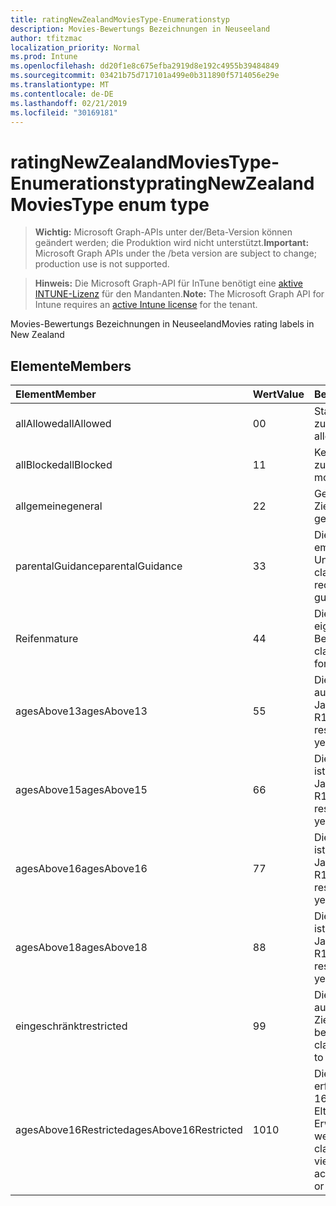 ```yaml
---
title: ratingNewZealandMoviesType-Enumerationstyp
description: Movies-Bewertungs Bezeichnungen in Neuseeland
author: tfitzmac
localization_priority: Normal
ms.prod: Intune
ms.openlocfilehash: dd20f1e8c675efba2919d8e192c4955b39484849
ms.sourcegitcommit: 03421b75d717101a499e0b311890f5714056e29e
ms.translationtype: MT
ms.contentlocale: de-DE
ms.lasthandoff: 02/21/2019
ms.locfileid: "30169181"
---
```

# <a name="ratingnewzealandmoviestype-enum-type"></a><span data-ttu-id="05149-103">ratingNewZealandMoviesType-Enumerationstyp</span><span class="sxs-lookup"><span data-stu-id="05149-103">ratingNewZealandMoviesType enum type</span></span>

> <span data-ttu-id="05149-104">**Wichtig:** Microsoft Graph-APIs unter der/Beta-Version können geändert werden; die Produktion wird nicht unterstützt.</span><span class="sxs-lookup"><span data-stu-id="05149-104">**Important:** Microsoft Graph APIs under the /beta version are subject to change; production use is not supported.</span></span>

> <span data-ttu-id="05149-105">**Hinweis:** Die Microsoft Graph-API für InTune benötigt eine [aktive INTUNE-Lizenz](https://go.microsoft.com/fwlink/?linkid=839381) für den Mandanten.</span><span class="sxs-lookup"><span data-stu-id="05149-105">**Note:** The Microsoft Graph API for Intune requires an [active Intune license](https://go.microsoft.com/fwlink/?linkid=839381) for the tenant.</span></span>

<span data-ttu-id="05149-106">Movies-Bewertungs Bezeichnungen in Neuseeland</span><span class="sxs-lookup"><span data-stu-id="05149-106">Movies rating labels in New Zealand</span></span>

## <a name="members"></a><span data-ttu-id="05149-107">Elemente</span><span class="sxs-lookup"><span data-stu-id="05149-107">Members</span></span>
|<span data-ttu-id="05149-108">Element</span><span class="sxs-lookup"><span data-stu-id="05149-108">Member</span></span>|<span data-ttu-id="05149-109">Wert</span><span class="sxs-lookup"><span data-stu-id="05149-109">Value</span></span>|<span data-ttu-id="05149-110">Beschreibung</span><span class="sxs-lookup"><span data-stu-id="05149-110">Description</span></span>|
|:---|:---|:---|
|<span data-ttu-id="05149-111">allAllowed</span><span class="sxs-lookup"><span data-stu-id="05149-111">allAllowed</span></span>|<span data-ttu-id="05149-112">0</span><span class="sxs-lookup"><span data-stu-id="05149-112">0</span></span>|<span data-ttu-id="05149-113">Standardwert, alle Filme zulassen</span><span class="sxs-lookup"><span data-stu-id="05149-113">Default value, allow all movies content</span></span>|
|<span data-ttu-id="05149-114">allBlocked</span><span class="sxs-lookup"><span data-stu-id="05149-114">allBlocked</span></span>|<span data-ttu-id="05149-115">1</span><span class="sxs-lookup"><span data-stu-id="05149-115">1</span></span>|<span data-ttu-id="05149-116">Keine Filme Inhalte zulassen</span><span class="sxs-lookup"><span data-stu-id="05149-116">Do not allow any movies content</span></span>|
|<span data-ttu-id="05149-117">allgemeine</span><span class="sxs-lookup"><span data-stu-id="05149-117">general</span></span>|<span data-ttu-id="05149-118">2</span><span class="sxs-lookup"><span data-stu-id="05149-118">2</span></span>|<span data-ttu-id="05149-119">Geeignet für allgemeine Zielgruppe</span><span class="sxs-lookup"><span data-stu-id="05149-119">Suitable for general audience</span></span>|
|<span data-ttu-id="05149-120">parentalGuidance</span><span class="sxs-lookup"><span data-stu-id="05149-120">parentalGuidance</span></span>|<span data-ttu-id="05149-121">3</span><span class="sxs-lookup"><span data-stu-id="05149-121">3</span></span>|<span data-ttu-id="05149-122">Die PG-Klassifikation empfiehlt die elterliche Unterstützung</span><span class="sxs-lookup"><span data-stu-id="05149-122">The PG classification recommends parental guidance</span></span>|
|<span data-ttu-id="05149-123">Reifen</span><span class="sxs-lookup"><span data-stu-id="05149-123">mature</span></span>|<span data-ttu-id="05149-124">4</span><span class="sxs-lookup"><span data-stu-id="05149-124">4</span></span>|<span data-ttu-id="05149-125">Die M-Klassifikation eignet sich für ältere Benutzer</span><span class="sxs-lookup"><span data-stu-id="05149-125">The M classification is suitable for mature audience</span></span>|
|<span data-ttu-id="05149-126">agesAbove13</span><span class="sxs-lookup"><span data-stu-id="05149-126">agesAbove13</span></span>|<span data-ttu-id="05149-127">5</span><span class="sxs-lookup"><span data-stu-id="05149-127">5</span></span>|<span data-ttu-id="05149-128">Die R13-Klassifikation ist auf Personen ab 13 Jahren beschränkt.</span><span class="sxs-lookup"><span data-stu-id="05149-128">The R13 classification is restricted to persons 13 years and over</span></span>|
|<span data-ttu-id="05149-129">agesAbove15</span><span class="sxs-lookup"><span data-stu-id="05149-129">agesAbove15</span></span>|<span data-ttu-id="05149-130">6</span><span class="sxs-lookup"><span data-stu-id="05149-130">6</span></span>|<span data-ttu-id="05149-131">Die R15-Klassifizierung ist auf Personen ab 15 Jahren beschränkt.</span><span class="sxs-lookup"><span data-stu-id="05149-131">The R15 classification is restricted to persons 15 years and over</span></span>|
|<span data-ttu-id="05149-132">agesAbove16</span><span class="sxs-lookup"><span data-stu-id="05149-132">agesAbove16</span></span>|<span data-ttu-id="05149-133">7</span><span class="sxs-lookup"><span data-stu-id="05149-133">7</span></span>|<span data-ttu-id="05149-134">Die R16-Klassifizierung ist auf Personen ab 16 Jahren beschränkt.</span><span class="sxs-lookup"><span data-stu-id="05149-134">The R16 classification is restricted to persons 16 years and over</span></span>|
|<span data-ttu-id="05149-135">agesAbove18</span><span class="sxs-lookup"><span data-stu-id="05149-135">agesAbove18</span></span>|<span data-ttu-id="05149-136">8</span><span class="sxs-lookup"><span data-stu-id="05149-136">8</span></span>|<span data-ttu-id="05149-137">Die R18-Klassifizierung ist auf Personen ab 18 Jahren beschränkt.</span><span class="sxs-lookup"><span data-stu-id="05149-137">The R18 classification is restricted to persons 18 years and over</span></span>|
|<span data-ttu-id="05149-138">eingeschränkt</span><span class="sxs-lookup"><span data-stu-id="05149-138">restricted</span></span>|<span data-ttu-id="05149-139">9</span><span class="sxs-lookup"><span data-stu-id="05149-139">9</span></span>|<span data-ttu-id="05149-140">Die R-Klassifizierung ist auf eine bestimmte Zielgruppe beschränkt.</span><span class="sxs-lookup"><span data-stu-id="05149-140">The R classification is restricted to a certain audience</span></span>|
|<span data-ttu-id="05149-141">agesAbove16Restricted</span><span class="sxs-lookup"><span data-stu-id="05149-141">agesAbove16Restricted</span></span>|<span data-ttu-id="05149-142">10</span><span class="sxs-lookup"><span data-stu-id="05149-142">10</span></span>|<span data-ttu-id="05149-143">Die RP16-Klassifikation erfordert Zuschauer unter 16 Jahren, die von einem Elternteil oder einem Erwachsenen begleitet werden.</span><span class="sxs-lookup"><span data-stu-id="05149-143">The RP16 classification requires viewers under 16 accompanied by a parent or an adult</span></span>|




